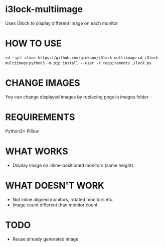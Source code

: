 # i3lock-multiimage

Uses i3lock to display different image on each monitor

HOW TO USE
==========
`cd ~`
`git clone https://github.com/ginkooo/i3lock-multiimage`
`cd i3lock-multiimage`
`python3 -m pip install --user -r requirements`
`./lock.py`

CHANGE IMAGES
=============
You can change displayed images by replacing pngs in images folder

REQUIREMENTS
============
Python3+
Pillow


WHAT WORKS
==========
- Display image on inline-positioned monitors (same height)


WHAT DOESN'T WORK
=================
- Not inline aligned monitors, rotated monitors etc.
- Image count different than monitor count

TODO
====
- Reuse already generated image
